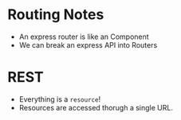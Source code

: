 # Routing Notes

- An express router is like an Component
- We can break an express API into Routers


# REST

- Everything is a `resource`!
- Resources are accessed thorugh a single URL.
